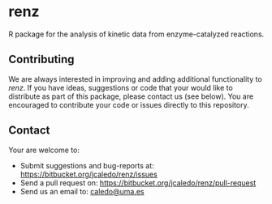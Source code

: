 # renz

R package for the analysis of kinetic data from enzyme-catalyzed reactions.

## Contributing

We are always interested in improving and adding additional functionality to _renz_. If you have ideas, suggestions or code that your would like to distribute as part of this package, please contact us (see below).
You are encouraged to contribute your code or issues directly to this repository. 

## Contact

Your are welcome to:

* Submit suggestions and bug-reports at: https://bitbucket.org/jcaledo/renz/issues
* Send a pull request on: https://bitbucket.org/jcaledo/renz/pull-request
* Send us an email to: caledo@uma.es
